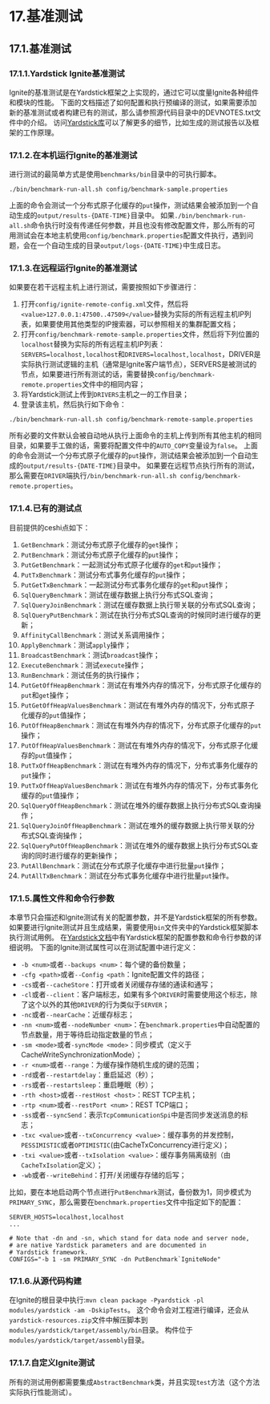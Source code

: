 # 17.基准测试
## 17.1.基准测试
### 17.1.1.Yardstick Ignite基准测试
Ignite的基准测试是在Yardstick框架之上实现的，通过它可以度量Ignite各种组件和模块的性能。
下面的文档描述了如何配置和执行预编译的测试，如果需要添加新的基准测试或者构建已有的测试，那么请参照源代码目录中的DEVNOTES.txt文件中的介绍。
访问[Yardstick库](https://github.com/gridgain/yardstick)可以了解更多的细节，比如生成的测试报告以及框架的工作原理。
### 17.1.2.在本机运行Ignite的基准测试
进行测试的最简单方式是使用`benchmarks/bin`目录中的可执行脚本。
```
./bin/benchmark-run-all.sh config/benchmark-sample.properties
```
上面的命令会测试一个分布式原子化缓存的`put`操作，测试结果会被添加到一个自动生成的`output/results-{DATE-TIME}`目录中。
如果`./bin/benchmark-run-all.sh`命令执行时没有传递任何参数，并且也没有修改配置文件，那么所有的可用测试会在本地主机使用`config/benchmark.properties`配置文件执行，遇到问题，会在一个自动生成的目录`output/logs-{DATE-TIME}`中生成日志。
### 17.1.3.在远程运行Ignite的基准测试
如果要在若干远程主机上进行测试，需要按照如下步骤进行：

 1. 打开`config/ignite-remote-config.xml`文件，然后将`<value>127.0.0.1:47500..47509</value>`替换为实际的所有远程主机IP列表，如果要使用其他类型的IP搜索器，可以参照相关的集群配置文档；
 2. 打开`config/benchmark-remote-sample.properties`文件，然后将下列位置的`localhost`替换为实际的所有远程主机IP列表：`SERVERS=localhost,localhost`和`DRIVERS=localhost,localhost`，DRIVER是实际执行测试逻辑的主机（通常是Ignite客户端节点），SERVERS是被测试的节点，如果要进行所有测试的话，需要替换`config/benchmark-remote.properties`文件中的相同内容；
 3. 将Yardstick测试上传到`DRIVERS`主机之一的工作目录；
 4. 登录该主机，然后执行如下命令：
 
```
./bin/benchmark-run-all.sh config/benchmark-remote-sample.properties
```
所有必要的文件默认会被自动地从执行上面命令的主机上传到所有其他主机的相同目录，如果要手工做的话，需要将配置文件中的`AUTO_COPY`变量设为`false`。
上面的命令会测试一个分布式原子化缓存的`put`操作，测试结果会被添加到一个自动生成的`output/results-{DATE-TIME}`目录中。
如果要在远程节点执行所有的测试，那么需要在`DRIVER`端执行`/bin/benchmark-run-all.sh config/benchmark-remote.properties`。
### 17.1.4.已有的测试点
目前提供的ceshi点如下：

 1. `GetBenchmark`：测试分布式原子化缓存的`get`操作；
 2. `PutBenchmark`：测试分布式原子化缓存的`put`操作；
 3. `PutGetBenchmark`：一起测试分布式原子化缓存的`get`和`put`操作；
 4. `PutTxBenchmark`：测试分布式事务化缓存的`put`操作；
 5. `PutGetTxBenchmark`：一起测试分布式事务化缓存的`get`和`put`操作；
 6. `SqlQueryBenchmark`：测试在缓存数据上执行分布式SQL查询；
 7. `SqlQueryJoinBenchmark`：测试在缓存数据上执行带关联的分布式SQL查询；
 8. `SqlQueryPutBenchmark`：测试在执行分布式SQL查询的时候同时进行缓存的更新；
 9. `AffinityCallBenchmark`：测试关系调用操作；
 10. `ApplyBenchmark`：测试`apply`操作；
 11. `BroadcastBenchmark`：测试`broadcast`操作；
 12. `ExecuteBenchmark`：测试`execute`操作；
 13. `RunBenchmark`：测试任务的执行操作；
 14. `PutGetOffHeapBenchmark`：测试在有堆外内存的情况下，分布式原子化缓存的`put`和`get`操作；
 15. `PutGetOffHeapValuesBenchmark`：测试在有堆外内存的情况下，分布式原子化缓存的`put`值操作；
 16. `PutOffHeapBenchmark`：测试在有堆外内存的情况下，分布式原子化缓存的`put`操作；
 17. `PutOffHeapValuesBenchmark`：测试在有堆外内存的情况下，分布式原子化缓存的`put`值操作；
 18. `PutTxOffHeapBenchmark`：测试在有堆外内存的情况下，分布式事务化缓存的`put`操作；
 19. `PutTxOffHeapValuesBenchmark`：测试在有堆外内存的情况下，分布式事务化缓存的`put`值操作；
 20. `SqlQueryOffHeapBenchmark`：测试在堆外的缓存数据上执行分布式SQL查询操作；
 21. `SqlQueryJoinOffHeapBenchmark`：测试在堆外的缓存数据上执行带关联的分布式SQL查询操作；
 22. `SqlQueryPutOffHeapBenchmark`：测试在堆外的缓存数据上执行分布式SQL查询的同时进行缓存的更新操作；
 23. `PutAllBenchmark`：测试在分布式原子化缓存中进行批量`put`操作；
 24. `PutAllTxBenchmark`：测试在分布式事务化缓存中进行批量`put`操作。

### 17.1.5.属性文件和命令行参数
本章节只会描述和Ignite测试有关的配置参数，并不是Yardstick框架的所有参数。如果要进行Ignite测试并且生成结果，需要使用`bin`文件夹中的Yardstick框架脚本执行测试用例。
在[Yardstick文档](https://github.com/gridgain/yardstick/blob/master/README.md)中有Yardstick框架的配置参数和命令行参数的详细说明。
下面的Ignite测试属性可以在测试配置中进行定义：

 - `-b <num>`或者`--backups <num>`：每个键的备份数量；
 - `-cfg <path>`或者`--Config <path`：Ignite配置文件的路径；
 - `-cs`或者`--cacheStore`：打开或者关闭缓存存储的通读和通写；
 - `-cl`或者`--client`：客户端标志，如果有多个`DRIVER`时需要使用这个标志，除了这个以外的其他`DRIVER`的行为类似于`SERVER`；
 - `-nc`或者`--nearCache`：近缓存标志；
 - `-nn <num>`或者`--nodeNumber <num>`：在`benchmark.properties`中自动配置的节点数量，用于等待启动指定数量的节点；
 - `-sm <mode>`或者`-syncMode <mode>`：同步模式（定义于CacheWriteSynchronizationMode）；
 - `-r <num>`或者`--range`：为缓存操作随机生成的键的范围；
 - `-rd`或者`--restartdelay`：重启延迟（秒）；
 - `-rs`或者`--restartsleep`：重启睡眠（秒）；
 - `-rth <host>`或者`--restHost <host>`：REST TCP主机；
 - `-rtp <num>`或者`--restPort <num>`：REST TCP端口；
 - `-ss`或者`--syncSend`：表示`TcpCommunicationSpi`中是否同步发送消息的标志；
 - `-txc <value>`或者`--txConcurrency <value>`：缓存事务的并发控制，`PESSIMISTIC`或者`OPTIMISTIC`(由CacheTxConcurrency进行定义)；
 - `-txi <value>`或者`--txIsolation <value>`：缓存事务隔离级别（由`CacheTxIsolation`定义）；
 - `-wb`或者`--writeBehind`：打开/关闭缓存存储的后写；

比如，要在本地启动两个节点进行`PutBenchmark`测试，备份数为1，同步模式为`PRIMARY_SYNC`，那么需要在`benchmark.properties`文件中指定如下的配置：
```
SERVER_HOSTS=localhost,localhost
...

# Note that -dn and -sn, which stand for data node and server node, 
# are native Yardstick parameters and are documented in
# Yardstick framework.
CONFIGS="-b 1 -sm PRIMARY_SYNC -dn PutBenchmark`IgniteNode"
```

### 17.1.6.从源代码构建
在Ignite的根目录中执行:`mvn clean package -Pyardstick -pl modules/yardstick -am -DskipTests`。
这个命令会对工程进行编译，还会从`yardstick-resources.zip`文件中解压脚本到`modules/yardstick/target/assembly/bin`目录。
构件位于`modules/yardstick/target/assembly`目录。
### 17.1.7.自定义Ignite测试
所有的测试用例都需要集成`AbstractBenchmark`类，并且实现`test`方法（这个方法实际执行性能测试）。